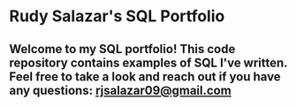 # Rudy Salazar's SQL Portfolio

## Welcome to my SQL portfolio! This code repository contains examples of SQL I've written. Feel free to take a look and reach out if you have any questions: rjsalazar09@gmail.com
